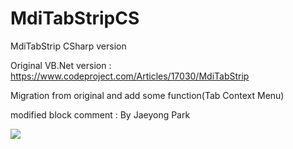 # MdiTabStripCS

MdiTabStrip CSharp version

Original VB.Net version : https://www.codeproject.com/Articles/17030/MdiTabStrip

Migration from original and add some function(Tab Context Menu)

modified block comment : By Jaeyong Park

<img src='https://github.com/kkomzi7179/MdiTabStripCS/blob/master/Sample%20project.png' />

